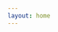 ```yaml
---
layout: home
---
```


<script setup>
import SitesGrid from '.vitepress/theme/components/SitesGrid.vue'
</script>

<SitesGrid />
